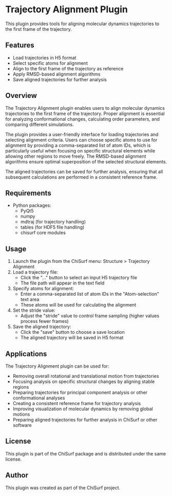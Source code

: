 # Trajectory Alignment Plugin

This plugin provides tools for aligning molecular dynamics trajectories to the first frame of the trajectory.

## Features

- Load trajectories in H5 format
- Select specific atoms for alignment
- Align to the first frame of the trajectory as reference
- Apply RMSD-based alignment algorithms
- Save aligned trajectories for further analysis

## Overview

The Trajectory Alignment plugin enables users to align molecular dynamics trajectories to the first frame of the 
trajectory. Proper alignment is essential for analyzing conformational changes, calculating order parameters, and 
comparing different simulations.

The plugin provides a user-friendly interface for loading trajectories and selecting alignment criteria. Users 
can choose specific atoms to use for alignment by providing a comma-separated list of atom IDs, which is particularly 
useful when focusing on specific structural elements while allowing other regions to move freely. The RMSD-based 
alignment algorithms ensure optimal superposition of the selected structural elements.

The aligned trajectories can be saved for further analysis, ensuring that all subsequent calculations are performed 
in a consistent reference frame.

## Requirements

- Python packages:
  - PyQt5
  - numpy
  - mdtraj (for trajectory handling)
  - tables (for HDF5 file handling)
  - chisurf core modules

## Usage

1. Launch the plugin from the ChiSurf menu: Structure > Trajectory Alignment
2. Load a trajectory file:
   - Click the "..." button to select an input H5 trajectory file
   - The file path will appear in the text field
3. Specify atoms for alignment:
   - Enter a comma-separated list of atom IDs in the "Atom-selection" text area
   - These atoms will be used for calculating the alignment
4. Set the stride value:
   - Adjust the "stride" value to control frame sampling (higher values process fewer frames)
5. Save the aligned trajectory:
   - Click the "save" button to choose a save location
   - The aligned trajectory will be saved in H5 format

## Applications

The Trajectory Alignment plugin can be used for:
- Removing overall rotational and translational motion from trajectories
- Focusing analysis on specific structural changes by aligning stable regions
- Preparing trajectories for principal component analysis or other conformational analyses
- Creating a consistent reference frame for trajectory analysis
- Improving visualization of molecular dynamics by removing global motions
- Preparing aligned trajectories for further analysis in ChiSurf or other software

## License

This plugin is part of the ChiSurf package and is distributed under the same license.

## Author

This plugin was created as part of the ChiSurf project.
